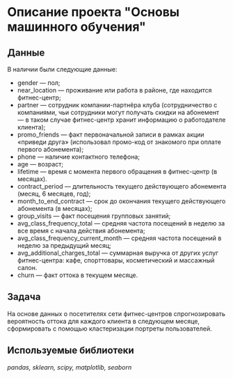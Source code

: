 # Описание проекта "Основы машинного обучения"

## Данные
В наличии были следующие данные:

* gender — пол;
* near_location — проживание или работа в районе, где находится фитнес-центр;
* partner — сотрудник компании-партнёра клуба (сотрудничество с компаниями, чьи сотрудники могут получать скидки на абонемент — в таком случае фитнес-центр хранит информацию о работодателе клиента);
* promo_friends — факт первоначальной записи в рамках акции «приведи друга» (использовал промо-код от знакомого при оплате первого абонемента);
* phone — наличие контактного телефона;
* age — возраст;
* lifetime — время с момента первого обращения в фитнес-центр (в месяцах).
* contract_period — длительность текущего действующего абонемента (месяц, 6 месяцев, год);
* month_to_end_contract — срок до окончания текущего действующего абонемента (в месяцах);
* group_visits — факт посещения групповых занятий;
* avg_class_frequency_total — средняя частота посещений в неделю за все время с начала действия абонемента;
* avg_class_frequency_current_month — средняя частота посещений в неделю за предыдущий месяц;
* avg_additional_charges_total — суммарная выручка от других услуг фитнес-центра: кафе, спорттовары, косметический и массажный салон.
* churn — факт оттока в текущем месяце.

## Задача
На основе данных о посетителях сети фитнес-центров спрогнозировать вероятность оттока для каждого клиента в следующем месяце, сформировать с помощью кластеризации портреты пользователей.

## Используемые библиотеки
*pandas, sklearn, scipy, matplotlib, seaborn*
